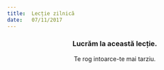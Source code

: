 ```yaml
---
title:  Lecție zilnică
date:   07/11/2017
---
```


### <center>Lucrăm la această lecție.</center>
<center>Te rog intoarce-te mai tarziu.</center>